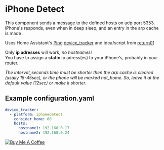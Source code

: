 # iPhone Detect
This component sends a message to the defined hosts on udp port 5353.  
iPhone's responds, even when in deep sleep, and an entry in the arp cache is made .  

Uses Home Assistant's [Ping](https://www.home-assistant.io/components/ping/#presence-detection) [device_tracker](https://www.home-assistant.io/components/device_tracker/) and idea/script from [return01](https://community.home-assistant.io/t/iphone-device-tracker-on-linux/13698)

Only **ip adresses** will work, _no hostnames_!  
You have to assign a **static** ip adress(es) to your iPhone's, probably in your router. 

_The interval_seconds time must be shorter then the arp cache is cleared (usally 15-45sec), or the phone will be marked not_home._
_So, leave it at the default value (12sec) or make it shorter._

## Example configuration.yaml

```yaml
device_tracker:
  - platform: iphonedetect
    consider_home: 60
    hosts:
      hostname1: 192.168.0.17
      hostname2: 192.168.0.24
```


<a href="https://www.buymeacoffee.com/MudApe" target="_blank"><img src="https://www.buymeacoffee.com/assets/img/custom_images/orange_img.png" alt="Buy Me A Coffee" style="height: auto !important;width: auto !important;" ></a>
